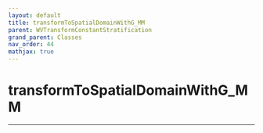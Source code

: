 ```yaml
---
layout: default
title: transformToSpatialDomainWithG_MM
parent: WVTransformConstantStratification
grand_parent: Classes
nav_order: 44
mathjax: true
---
```


#  transformToSpatialDomainWithG_MM




---

